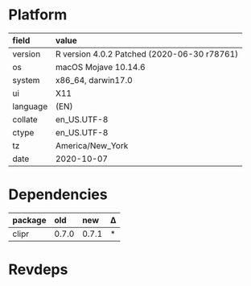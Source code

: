 # Platform

|field    |value                                       |
|:--------|:-------------------------------------------|
|version  |R version 4.0.2 Patched (2020-06-30 r78761) |
|os       |macOS Mojave 10.14.6                        |
|system   |x86_64, darwin17.0                          |
|ui       |X11                                         |
|language |(EN)                                        |
|collate  |en_US.UTF-8                                 |
|ctype    |en_US.UTF-8                                 |
|tz       |America/New_York                            |
|date     |2020-10-07                                  |

# Dependencies

|package |old   |new        |Δ  |
|:-------|:-----|:----------|:--|
|clipr   |0.7.0 |0.7.1      |*  |

# Revdeps

